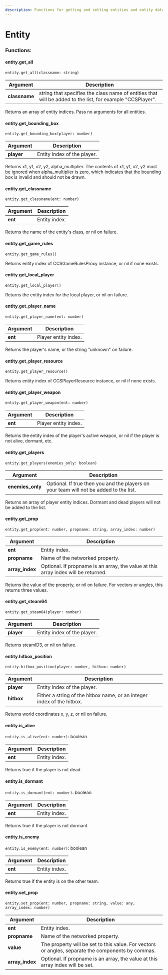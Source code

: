 ```yaml
---
description: Functions for getting and setting entities and entity data.
---
```


# Entity

### Functions:
#### entity.get_all

`entity.get_all(classname: string)`

Argument | Description
-------- | -----------
  **classname** | string that specifies the class name of entities that will be added to the list, for example "CCSPlayer".

Returns an array of entity indices. Pass no arguments for all entities.


#### entity.get_bounding_box

`entity.get_bounding_box(player: number)`

Argument | Description
-------- | -----------
  **player** | Entity index of the player.

Returns x1, y1, x2, y2, alpha_multiplier. The contents of x1, y1, x2, y2 must be ignored when alpha_multiplier is zero, which indicates that the bounding box is invalid and should not be drawn.


#### entity.get_classname

`entity.get_classname(ent: number)`

Argument | Description
-------- | -----------
  **ent** | Entity index.

Returns the name of the entity's class, or nil on failure.


#### entity.get_game_rules

`entity.get_game_rules()`

Returns entity index of CCSGameRulesProxy instance, or nil if none exists.


#### entity.get_local_player

`entity.get_local_player()`

Returns the entity index for the local player, or nil on failure.


#### entity.get_player_name

`entity.get_player_name(ent: number)`

Argument | Description
-------- | -----------
  **ent** | Player entity index.

Returns the player's name, or the string "unknown" on failure.


#### entity.get_player_resource

`entity.get_player_resource()`

Returns entity index of CCSPlayerResource instance, or nil if none exists.


#### entity.get_player_weapon

`entity.get_player_weapon(ent: number)`

Argument | Description
-------- | -----------
  **ent** | Player entity index.

Returns the entity index of the player's active weapon, or nil if the player is not alive, dormant, etc.


#### entity.get_players

`entity.get_players(enemies_only: boolean)`

Argument | Description
-------- | -----------
  **enemies_only** | Optional. If true then you and the players on your team will not be added to the list.

Returns an array of player entity indices. Dormant and dead players will not be added to the list.


#### entity.get_prop

`entity.get_prop(ent: number, propname: string, array_index: number)`

Argument | Description
-------- | -----------
  **ent** | Entity index.
  **propname** | Name of the networked property.
  **array_index** | Optional. If propname is an array, the value at this array index will be returned.

Returns the value of the property, or nil on failure. For vectors or angles, this returns three values.


#### entity.get_steam64

`entity.get_steam64(player: number)`

Argument | Description
-------- | -----------
  **player** | Entity index of the player.

Returns steamID3, or nil on failure.


#### entity.hitbox_position

`entity.hitbox_position(player: number, hitbox: number)`

Argument | Description
-------- | -----------
  **player** | Entity index of the player.
  **hitbox** | Either a string of the hitbox name, or an integer index of the hitbox.

Returns world coordinates x, y, z, or nil on failure.


#### entity.is_alive

`entity.is_alive(ent: number)`: boolean

Argument | Description
-------- | -----------
  **ent** | Entity index.

Returns true if the player is not dead.


#### entity.is_dormant

`entity.is_dormant(ent: number)`: boolean

Argument | Description
-------- | -----------
  **ent** | Entity index.

Returns true if the player is not dormant.


#### entity.is_enemy

`entity.is_enemy(ent: number)`: boolean

Argument | Description
-------- | -----------
  **ent** | Entity index.

Returns true if the entity is on the other team.


#### entity.set_prop

`entity.set_prop(ent: number, propname: string, value: any, array_index: number)`

Argument | Description
-------- | -----------
  **ent** | Entity index.
  **propname** | Name of the networked property.
  **value** | The property will be set to this value. For vectors or angles, separate the components by commas.
  **array_index** | Optional. If propname is an array, the value at this array index will be set.

